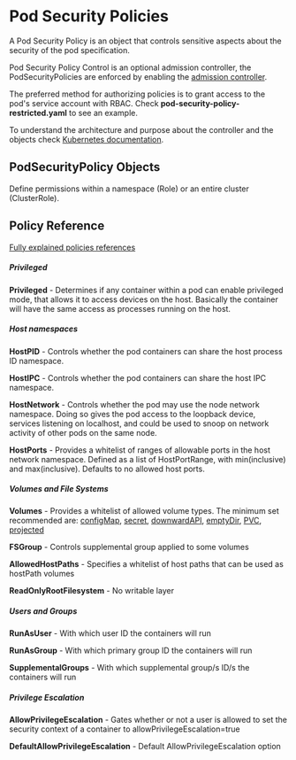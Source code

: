 # Pod Security Policies

A Pod Security Policy is an object that controls sensitive aspects about the security of the pod specification. 

Pod Security Policy Control is an optional admission controller, the PodSecurityPolicies are enforced by enabling the [admission controller](https://kubernetes.io/docs/reference/access-authn-authz/admission-controllers/#how-do-i-turn-on-an-admission-control-plug-in).

The preferred method for authorizing policies is to grant access to the pod's service account with RBAC. Check **pod-security-policy-restricted.yaml** to see an example.  

To understand the architecture and purpose about the controller and the objects check [Kubernetes documentation](https://kubernetes.io/docs/concepts/policy/pod-security-policy/#what-is-a-pod-security-policy).

<h2>PodSecurityPolicy Objects</h2>

Define permissions within a namespace (Role) or an entire cluster (ClusterRole).

<h2>Policy Reference</h2>

[Fully explained policies references](https://kubernetes.io/docs/concepts/policy/pod-security-policy/#policy-reference)

<h5>Privileged</h5>

**Privileged** - Determines if any container within a pod can enable privileged mode, that allows it to access devices on the host. Basically the container will have the same access as processes running on the host.

<h5>Host namespaces</h5>

**HostPID** - Controls whether the pod containers can share the host process ID namespace.

**HostIPC** - Controls whether the pod containers can share the host IPC namespace.

**HostNetwork** - Controls whether the pod may use the node network namespace. Doing so gives the pod access to the loopback device, services listening on localhost, and could be used to snoop on network activity of other pods on the same node.

**HostPorts** - Provides a whitelist of ranges of allowable ports in the host network namespace. Defined as a list of HostPortRange, with min(inclusive) and max(inclusive). Defaults to no allowed host ports.

<h5>Volumes and File Systems</h5>

**Volumes** - Provides a whitelist of allowed volume types. The minimum set recommended are: [configMap](https://cloud.google.com/kubernetes-engine/docs/concepts/configmap?hl=es-419), [secret](https://kubernetes.io/docs/concepts/configuration/secret/), [downwardAPI](https://kubernetes.io/docs/tasks/inject-data-application/downward-api-volume-expose-pod-information/), [emptyDir](https://kubernetes.io/docs/concepts/storage/#emptydir), [PVC](https://kubernetes.io/docs/concepts/storage/persistent-volumes/#persistentvolumeclaims), [projected](https://kubernetes.io/docs/tasks/configure-pod-container/configure-projected-volume-storage/)

**FSGroup** - Controls supplemental group applied to some volumes

**AllowedHostPaths** - Specifies a whitelist of host paths that can be used as hostPath volumes

**ReadOnlyRootFilesystem** - No writable layer

<h5>Users and Groups</h5>

**RunAsUser** - With which user ID the containers will run

**RunAsGroup** - With which primary group ID the containers will run

**SupplementalGroups** - With which supplemental group/s ID/s the containers will run

<h5>Privilege Escalation</h5>

**AllowPrivilegeEscalation** - Gates whether or not a user is allowed to set the security context of a container to allowPrivilegeEscalation=true

**DefaultAllowPrivilegeEscalation** - Default AllowPrivilegeEscalation option